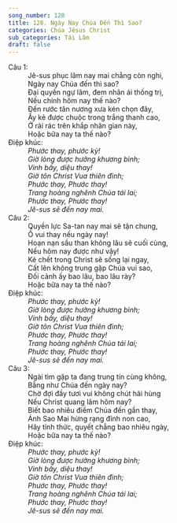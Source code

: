 ```yaml
---
song_number: 128
title: 128. Ngày Nay Chúa Đến Thì Sao?
categories: Chúa Jêsus Christ
sub_categories: Tái Lâm
draft: false
---
```

<dl><dt>Câu 1:</dt><dd data-verse="1">Jê-sus phục lâm nay mai chẳng còn nghi, <br/>Ngày nay Chúa đến thì sao? <br/>Đại quyền ngự lâm, đem nhân ái thống trị, <br/>Nếu chính hôm nay thế nào? <br/>Đến rước tân nương xưa kén chọn đây, <br/>Ấy kẻ được chuộc trong trắng thanh cao, <br/>Ở rải rác trên khắp nhân gian này, <br/>Hoặc bữa nay ta thế nào? </dd><dt>Điệp khúc:</dt><dd data-chorus="1"><em>Phước thay, phước kỳ! <br/>Giờ lòng được hưởng khương bình; <br/>Vinh bấy, diệu thay! <br/>Giờ tôn Christ Vua thiên đình; <br/>Phước thay, Phước thay! <br/>Trang hoàng nghênh Chúa tái lai; <br/>Phước thay, Phước thay! <br/>Jê-sus sẽ đến nay mai. </em></dd><dt>Câu 2:</dt><dd data-verse="2">Quyền lực Sa-tan nay mai sẽ tận chung, <br/>Ồ vui thay nếu ngày nay! <br/>Hoạn nạn sầu than không lâu sẽ cuối cùng, <br/>Nếu hôm nay được như vậy! <br/>Kẻ chết trong Christ sẽ sống lại ngay, <br/>Cất lên không trung gặp Chúa vui sao, <br/>Đối cảnh ấy bao lâu, bao lâu rày? <br/>Hoặc bữa nay ta thế nào? </dd><dt>Điệp khúc:</dt><dd data-chorus="1"><em>Phước thay, phước kỳ! <br/>Giờ lòng được hưởng khương bình; <br/>Vinh bấy, diệu thay! <br/>Giờ tôn Christ Vua thiên đình; <br/>Phước thay, Phước thay! <br/>Trang hoàng nghênh Chúa tái lai; <br/>Phước thay, Phước thay! <br/>Jê-sus sẽ đến nay mai. </em></dd><dt>Câu 3:</dt><dd data-verse="3">Ngài tìm gặp ta đang trung tín cùng không, <br/>Bằng như Chúa đến ngày nay? <br/>Chờ đợi đầy tươi vui không chút hãi hùng <br/>Nếu Christ quang lâm hôm nay? <br/>Biết bao nhiêu điềm Chúa đến gần thay, <br/>Ánh Sao Mai hừng rạng đỉnh non cao, <br/>Hãy tỉnh thức, quyết chẳng bao nhiêu ngày, <br/>Hoặc bữa nay ta thế nào? </dd><dt>Điệp khúc:</dt><dd data-chorus="1"><em>Phước thay, phước kỳ! <br/>Giờ lòng được hưởng khương bình; <br/>Vinh bấy, diệu thay! <br/>Giờ tôn Christ Vua thiên đình; <br/>Phước thay, Phước thay! <br/>Trang hoàng nghênh Chúa tái lai; <br/>Phước thay, Phước thay! <br/>Jê-sus sẽ đến nay mai. </em></dd></dl>